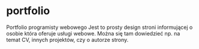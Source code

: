 # portfolio
Portfolio programisty webowego
Jest to prosty design stroni informującej o osobie która oferuje usługi webowe. Można się tam dowiedzieć np. na temat CV, innych projektów, czy o autorze strony.
